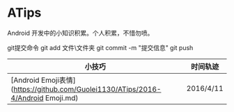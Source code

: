 # ATips
Android 开发中的小知识积累。个人积累，不惜勿喷。

git提交命令
git add 文件\文件夹
git commit -m "提交信息"
git push 

| 小技巧 |   时间轨迹 |
|--------|--------|
| [Android Emoji表情](https://github.com/Guolei1130/ATips/2016-4/Android Emoji.md)      | 2016/4/11       |